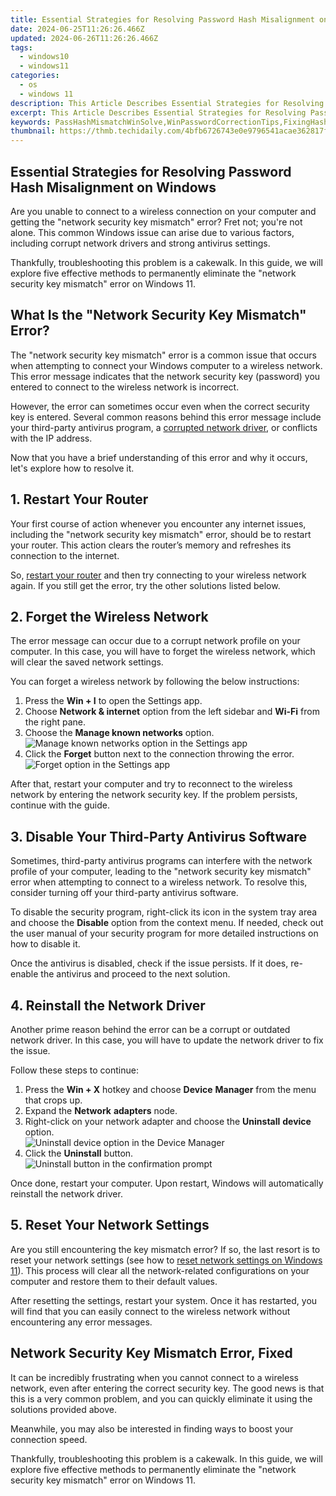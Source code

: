 ```yaml
---
title: Essential Strategies for Resolving Password Hash Misalignment on Windows
date: 2024-06-25T11:26:26.466Z
updated: 2024-06-26T11:26:26.466Z
tags:
  - windows10
  - windows11
categories:
  - os
  - windows 11
description: This Article Describes Essential Strategies for Resolving Password Hash Misalignment on Windows
excerpt: This Article Describes Essential Strategies for Resolving Password Hash Misalignment on Windows
keywords: PassHashMismatchWinSolve,WinPasswordCorrectionTips,FixingHashErrorsWindows,SecureHashAlignmentWin,PasswordSyncWinStrategy,WindowsHashFixGuide,HashAlignmentInWindows
thumbnail: https://thmb.techidaily.com/4bfb6726743e0e9796541acae362817f2192de4cf7881ce69268badea3558c76.jpg
---
```


## Essential Strategies for Resolving Password Hash Misalignment on Windows

 Are you unable to connect to a wireless connection on your computer and getting the "network security key mismatch" error? Fret not; you're not alone. This common Windows issue can arise due to various factors, including corrupt network drivers and strong antivirus settings.

 Thankfully, troubleshooting this problem is a cakewalk. In this guide, we will explore five effective methods to permanently eliminate the "network security key mismatch" error on Windows 11\.

## What Is the "Network Security Key Mismatch" Error?

 The "network security key mismatch" error is a common issue that occurs when attempting to connect your Windows computer to a wireless network. This error message indicates that the network security key (password) you entered to connect to the wireless network is incorrect.

 However, the error can sometimes occur even when the correct security key is entered. Several common reasons behind this error message include your third-party antivirus program, a [corrupted network driver](https://www.makeuseof.com/how-to-fix-corrupt-drivers-on-windows-10/), or conflicts with the IP address.

 Now that you have a brief understanding of this error and why it occurs, let's explore how to resolve it.

## 1\. Restart Your Router

 Your first course of action whenever you encounter any internet issues, including the "network security key mismatch" error, should be to restart your router. This action clears the router’s memory and refreshes its connection to the internet.

 So, [restart your router](https://www.makeuseof.com/reboot-router-correct-way/) and then try connecting to your wireless network again. If you still get the error, try the other solutions listed below.

## 2\. Forget the Wireless Network

 The error message can occur due to a corrupt network profile on your computer. In this case, you will have to forget the wireless network, which will clear the saved network settings.

 You can forget a wireless network by following the below instructions:

1. Press the **Win + I** to open the Settings app.
2. Choose **Network & internet** option from the left sidebar and **Wi-Fi** from the right pane.
3. Choose the **Manage known networks** option.  
![Manage known networks option in the Settings app](https://static1.makeuseofimages.com/wordpress/wp-content/uploads/2023/08/manage-known-networks-option.jpg)
4. Click the **Forget** button next to the connection throwing the error.  
![Forget option in the Settings app](https://static1.makeuseofimages.com/wordpress/wp-content/uploads/2023/08/forget-option.jpg)

 After that, restart your computer and try to reconnect to the wireless network by entering the network security key. If the problem persists, continue with the guide.

## 3\. Disable Your Third-Party Antivirus Software

 Sometimes, third-party antivirus programs can interfere with the network profile of your computer, leading to the "network security key mismatch" error when attempting to connect to a wireless network. To resolve this, consider turning off your third-party antivirus software.

 To disable the security program, right-click its icon in the system tray area and choose the **Disable** option from the context menu. If needed, check out the user manual of your security program for more detailed instructions on how to disable it.

 Once the antivirus is disabled, check if the issue persists. If it does, re-enable the antivirus and proceed to the next solution.

## 4\. Reinstall the Network Driver

 Another prime reason behind the error can be a corrupt or outdated network driver. In this case, you will have to update the network driver to fix the issue.

 Follow these steps to continue:

1. Press the **Win + X** hotkey and choose **Device** **Manager** from the menu that crops up.
2. Expand the **Network** **adapters** node.
3. Right-click on your network adapter and choose the **Uninstall** **device** option.  
![Uninstall device option in the Device Manager](https://static1.makeuseofimages.com/wordpress/wp-content/uploads/2023/08/uninstall-device.jpg)
4. Click the **Uninstall** button.  
![Uninstall button in the confirmation prompt](https://static1.makeuseofimages.com/wordpress/wp-content/uploads/2023/08/uninstall.jpg)

 Once done, restart your computer. Upon restart, Windows will automatically reinstall the network driver.

## 5\. Reset Your Network Settings

 Are you still encountering the key mismatch error? If so, the last resort is to reset your network settings (see how to [reset network settings on Windows 11](https://www.makeuseof.com/reset-network-settings-windows-11/)). This process will clear all the network-related configurations on your computer and restore them to their default values.

 After resetting the settings, restart your system. Once it has restarted, you will find that you can easily connect to the wireless network without encountering any error messages.

## Network Security Key Mismatch Error, Fixed

 It can be incredibly frustrating when you cannot connect to a wireless network, even after entering the correct security key. The good news is that this is a very common problem, and you can quickly eliminate it using the solutions provided above.

 Meanwhile, you may also be interested in finding ways to boost your connection speed.

 Thankfully, troubleshooting this problem is a cakewalk. In this guide, we will explore five effective methods to permanently eliminate the "network security key mismatch" error on Windows 11\.



<ins class="adsbygoogle"
      style="display:block"
      data-ad-client="ca-pub-7571918770474297"
      data-ad-slot="8358498916"
      data-ad-format="auto"
      data-full-width-responsive="true"></ins>